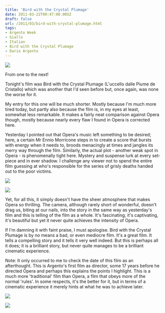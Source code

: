 ```yaml
---
title: 'Bird with the Crystal Plumage'
date: 2011-03-22T00:47:00.005Z
draft: false
url: /2011/03/bird-with-crystal-plumage.html
tags: 
- Argento Week
- Giallo
- Italian
- Bird with the Crystal Plumage
- Dario Argento
---
```


[![](https://blogger.googleusercontent.com/img/b/R29vZ2xl/AVvXsEhe5qvlXvf1jEvrt-bhVtpRrpC6d2TYNDOgloTzehiaPBTF58Ql7zo-AEd1JYRSCv4iwzeDfIjcLk_xURtiZMhF388IOu_l-Ksa5nRie8JBMwSlM9zju9Pqkn5mOcdFnKGeVq4yyKteJUo/s800/208-1.jpg)](https://picasaweb.google.com/lh/photo/GhE-l01xnho4ep59DDjtPe54nN1RycrV_oQh2IHYfkI?feat=embedwebsite)  

  
From one to the next!  
  
Tonight's film was Bird with the Crystal Plumage (L'uccello dalle Piume de Cristallo) which was another that I'd seen before but, once again, was none the worse for it.  
  
My entry for this one will be much shorter. Mostly because I'm much more tired today, but partly also because the film is, in my eyes at least, somewhat less remarkable. It makes a fairly neat comparison against Opera though, mostly because nearly every flaw I found in Opera is corrected here.  
  
Yesterday I pointed out that Opera's music left something to be desired; here, a certain Mr Ennio Morricone steps in to create a score that bursts with energy when it needs to, broods menacingly at times and jangles its merry way through the film. Similarly, the actual plot - another weak spot in Opera - is phenomenally tight here. Mystery and suspense lurk at every set-piece and in ever shadow. I challenge any viewer not to spend the entire film guessing at who's responsible for the series of grisly deaths handed out to the poor victims.  
  

[![](https://blogger.googleusercontent.com/img/b/R29vZ2xl/AVvXsEh6ODlYnnzGijP3fiusWjtV8h1or5xcDROTSa5mLiP6RmjT68Emu1kn8NgDaLFrSQguT07dbUFb7vFk3ws32Jm2jvoOs0PL_14W1DVTc7eN9tFATwzrkKsQhy2mJZ1ED9__OINRauhbXow/s400/vlcsnap-6.jpg)](https://picasaweb.google.com/lh/photo/gkAI8W5bM_hN1uKY6DrLb-54nN1RycrV_oQh2IHYfkI?feat=embedwebsite)  

  

[![](https://blogger.googleusercontent.com/img/b/R29vZ2xl/AVvXsEgtwlxJdYvN6xH_Etx367ltaub_R7WtNNoHicDsN6ipO2ylAD5NlMNiSXBL8U4b-E5LwbZnSLhX7cQt9ddy8uskng0hJQCtA55v4_L3lVLCOZW3leI_qzNC9R1VodCaFmUfE3rKsPVqH-8/s400/vlcsnap-00013.jpg)](https://picasaweb.google.com/lh/photo/FBbtFj8d9-Hubai8ctU29u54nN1RycrV_oQh2IHYfkI?feat=embedwebsite)  

  
Yet, for all this, it simply doesn't have the sheer atmosphere that makes Opera so thrilling. The camera, although rarely short of wonderful, doesn't drag us, biting at our nails, into the story in the same way as yesterday's film and this is telling of the film as a whole. It's fascinating, it's captivating, it's beautiful but yet it never quite achieves the intensity of Opera.  
  
If I'm damning it with faint praise, I must apologise. Bird with the Crystal Plumage is by no means a bad, or even mediocre film. It's a great film. It tells a compelling story and it tells it very well indeed. But this is perhaps all it does; it is a brilliant story, but never quite manages to be a brilliant cinematic experience.  
  
Note: It only occurred to me to check the date of this film as an afterthought. This is Argento's first film as director, some 17 years before he directed Opera and perhaps this explains the points I highlight. This is a much more 'traditional' film than Opera, a film that obeys more of the normal 'rules'. In some respects, it's the better for it, but in terms of a cinematic experience it merely hints at what he was to achieve later.  
  

[![](https://blogger.googleusercontent.com/img/b/R29vZ2xl/AVvXsEgPkhPmai0uaCnHlZJyIaEQY6nxthitV4h-GnZUFN3Fl2ou99AbO2s4F0zqM0z_ZHJgBHICIXWAk8OLrgnbckEi_IRe7TfPJTAikJs5c9ic1IGIFv2u9-hlfArXYZuLCXWKjj1DT8JrVAM/s400/vlcsnap-00014.jpg)](https://picasaweb.google.com/lh/photo/uDydtwkcI4CGvtsCyLj_nO54nN1RycrV_oQh2IHYfkI?feat=embedwebsite)  

  

[![](https://blogger.googleusercontent.com/img/b/R29vZ2xl/AVvXsEikvkwBoWXvwKtRbk64vriZwzXMj97P2UiKOOSKeUrvTDwDaH8Ma0WlP9HpW-jinnej2q0P8qDXjrDDKS-q87Td8FVlW6moKbutuPMlag3fr0zubybxmeAzAV3-zysIkNZ00kHTVb26s1Q/s400/vlcsnap-12.jpg)](https://picasaweb.google.com/lh/photo/UsTlhNaKEPVn_knVGEJNgO54nN1RycrV_oQh2IHYfkI?feat=embedwebsite)